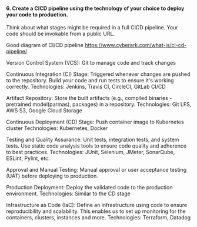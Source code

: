 #### 6. Create a CICD pipeline using the technology of your choice to deploy your code to production. 
Think about what stages might be required in a full CICD pipeline. Your code should be invokable from a public URL.

Good diagram of CI/CD pipeline
https://www.cyberark.com/what-is/ci-cd-pipeline/


Version Control System (VCS):
Git to manage code and track changes


Continuous Integration (CI) Stage:
Triggered whenever changes are pushed to the repository.
Build your code and run tests to ensure it's working correctly.
Technologies: Jenkins, Travis CI, CircleCI, GitLab CI/CD


Artifact Repository:
Store the built artifacts (e.g., compiled binaries - pretrained model(parmas), packages) in a repository.
Technologies: Git LFS, AWS S3, Google Cloud Storage


Continuous Deployment (CD) Stage:
Push container image to Kubernetes cluster
Technologies: Kubernetes, Docker


Testing and Quality Assurance:
Unit tests, integration tests, and system tests.
Use static code analysis tools to ensure code quality and adherence to best practices.
Technologies: JUnit, Selenium, JMeter, SonarQube, ESLint, Pylint, etc.


Approval and Manual Testing:
Manual approval or user acceptance testing (UAT) before deploying to production.


Production Deployment:
Deploy the validated code to the production environment.
Technologies: Similar to the CD stage


Infrastructure as Code (IaC):
Define an infrastructure using code to ensure reproducibility and scalability. This enables us to set up monitoring for the containers, clusters, instances and more.
Technologies: Terraform, Datadog
